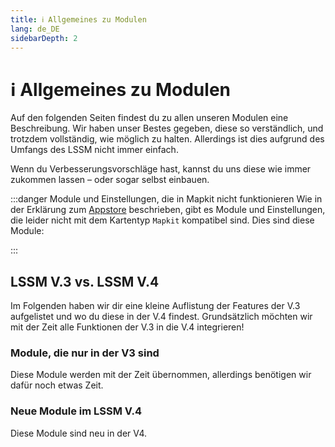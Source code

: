 ```yaml
---
title: ℹ️ Allgemeines zu Modulen
lang: de_DE
sidebarDepth: 2
---
```


# ℹ️ Allgemeines zu Modulen

Auf den folgenden Seiten findest du zu allen unseren Modulen eine Beschreibung. Wir haben unser Bestes gegeben, diese so verständlich, und trotzdem vollständig, wie möglich zu halten. Allerdings ist dies aufgrund des Umfangs des LSSM nicht immer einfach.

Wenn du Verbesserungsvorschläge hast, kannst du uns diese wie immer zukommen lassen – oder sogar selbst einbauen.

:::danger Module und Einstellungen, die in Mapkit nicht funktionieren
Wie in der Erklärung zum [Appstore][docs.appstore] beschrieben, gibt es Module und Einstellungen, die leider nicht mit dem Kartentyp `Mapkit` kompatibel sind. Dies sind diese Module:

<mapkit-modules settings-text="Und diese Einstellungen"/>
:::

## LSSM V.3 vs. LSSM V.4

Im Folgenden haben wir dir eine kleine Auflistung der Features der V.3 aufgelistet und wo du diese in der V.4 findest.
Grundsätzlich möchten wir mit der Zeit alle Funktionen der V.3 in die V.4 integrieren!

<v3-v4-comparison-integrated/>

### Module, die nur in der V3 sind

Diese Module werden mit der Zeit übernommen, allerdings benötigen wir dafür noch etwas Zeit.

<v3-v4-comparison-v3only/>

### Neue Module im LSSM V.4

Diese Module sind neu in der V4.

<v3-v4-comparison-new/>

<!-- ==START_FOOTER== Do NOT edit anything below this line! Any edits will be removed as content is auto generated! -->
[lssm.status]: https://status.lss-manager.de/
[lssm.discord]: https://discord.gg/RcTNjpB
[lssm.userscript]: https://v4.lss-manager.de/lssm-v4.user.js
[lssm.donations]: https://donate.lss-manager.de/
[docs]: https://docs.lss-manager.de/
[docs.apps]: /de_DE/apps.md
[docs.appstore]: /de_DE/appstore.md
[docs.bugs]: /de_DE/bugs.md
[docs.error_report]: /de_DE/error_report.md
[docs.faq]: /de_DE/faq.md
[docs.metadata]: /de_DE/metadata.md
[docs.other]: /de_DE/other.md
[docs.settings]: /de_DE/settings.md
[docs.suggestions]: /de_DE/suggestions.md
[docs.support]: /de_DE/support.md
[games.self]: https://leitstellenspiel.de
[tampermonkey]: https://tampermonkey.net/
[github]: https://github.com/LSS-Manager/LSSM-V.4
[github.issues]: https://github.com/LSS-Manager/LSSM-V.4/issues
[github.issues.open]: https://github.com/LSS-Manager/LSSM-V.4/issues?q=is%3Aissue+is%3Aopen+label%3Abug